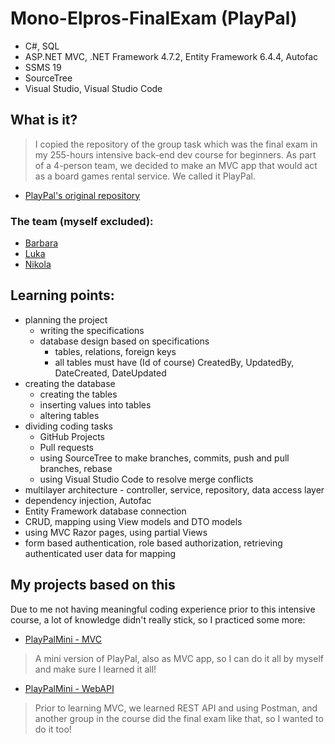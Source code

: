 # Mono-Elpros-FinalExam (PlayPal)
- C#, SQL
- ASP.NET MVC, .NET Framework 4.7.2, Entity Framework 6.4.4, Autofac
- SSMS 19
- SourceTree
- Visual Studio, Visual Studio Code

## What is it?
> I copied the repository of the group task which was the final exam in my 255-hours intensive back-end dev course for beginners. As part of a 4-person team, we decided to make an MVC app that would act as a board games rental service. We called it PlayPal.
- [PlayPal's original repository](https://github.com/jelenatufekovic/Elpros-grupa1/tree/develop)

### The team (myself excluded):
- [Barbara](https://github.com/BarbaraFriscic)
- [Luka](https://github.com/TalikTom)
- [Nikola](https://github.com/AntovskiN)

## Learning points:
- planning the project
  - writing the specifications
  - database design based on specifications
    - tables, relations, foreign keys
    - all tables must have (Id of course) CreatedBy, UpdatedBy, DateCreated, DateUpdated
- creating the database
  - creating the tables
  - inserting values into tables
  - altering tables
- dividing coding tasks
  - GitHub Projects
  - Pull requests
  - using SourceTree to make branches, commits, push and pull branches, rebase
  - using Visual Studio Code to resolve merge conflicts
- multilayer architecture - controller, service, repository, data access layer
- dependency injection, Autofac
- Entity Framework database connection
- CRUD, mapping using View models and DTO models
- using MVC Razor pages, using partial Views
- form based authentication, role based authorization, retrieving authenticated user data for mapping

## My projects based on this
Due to me not having meaningful coding experience prior to this intensive course, a lot of knowledge didn't really stick, so I practiced some more:

- [PlayPalMini - MVC](https://github.com/kovac031/PlayPalMini-MVC)
> A mini version of PlayPal, also as MVC app, so I can do it all by myself and make sure I learned it all!

- [PlayPalMini - WebAPI](https://github.com/kovac031/PlayPalMini-WebAPI)
> Prior to learning MVC, we learned REST API and using Postman, and another group in the course did the final exam like that, so I wanted to do it too!
